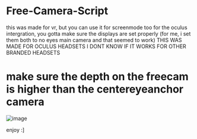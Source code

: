 # Free-Camera-Script

this was made for vr, but you can use it for screenmode too
for the oculus intergration, you gotta make sure the displays are set properly (for me, i set them both to no eyes main camera and that seemed to work)
THIS WAS MADE FOR OCULUS HEADSETS I DONT KNOW IF IT WORKS FOR OTHER BRANDED HEADSETS

# make sure the depth on the freecam is higher than the centereyeanchor camera
![image](https://user-images.githubusercontent.com/107813339/198142750-5bf8dd49-2dc5-40c0-b58e-eddf224719f6.png)

enjoy  :]
